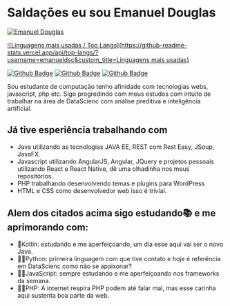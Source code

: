 # Saldações eu sou Emanuel Douglas

[![Emanuel Douglas](https://github-readme-stats.vercel.app/api?username=emanueldsc&show_icons=true&count_private=true)](https://github.com/anuraghazra/github-readme-stats)

[![Linguagens mais usadas / Top Langs](https://github-readme-stats.vercel.app/api/top-langs/?username=emanueldsc&custom_title=Linguagens mais usadas)](https://github.com/anuraghazra/github-readme-stats)

[![Github Badge](https://img.shields.io/badge/-Github-000?style=flat-square&logo=Github&logoColor=white)](https://github.com/emanueldsc)
[![Github Badge](https://img.shields.io/badge/-Linkedin-0a66c2?style=flat-square&logo=linkedin&logoColor=white)](https://www.linkedin.com/in/emanueldouglas/)
[![Github Badge](https://img.shields.io/badge/-email-db4a39?style=flat-square&logo=gmail&logoColor=white)](mailto:emanuel.douglas.sc@gmail.com)


Sou estudante de computação tenho afinidade com tecnologias webs, javascript, php etc. 
Sigo progredindo com meus estudos com intuito de trabalhar na área de DataScienc com análise preditiva e inteligência artificial.

## Já tive esperiência trabalhando com 
 - Java utilizando as tecnologias JAVA EE, REST com Rest Easy, JSoup, JavaFX.
 - Javascript utilizando AngularJS, Angular, JQuery e projetos pessoais utilizando React e React Native, dê uma olhadinha nos meus repositórios.
 - PHP trabalhando desenvolvendo temas e plugins para WordPress
 - HTML e CSS como desenvolvedor web isso é trivial.
 
 ## Alem dos citados acima sigo estudando📚 e me aprimorando com:
  - 👶Kotlin: estudando e me aperfeiçoando, um dia esse aqui vai ser o novo Java.
  - 👨‍🏫Python: primeira linguagem com que tive contato e hoje é referência em DataScienc como não se apaixonar?
  - 👨‍🎨JavaScript: sempre estudando e me aperfeiçoando nos frameworks da semana.
  - 👨‍🦳PHP: A internet respira PHP podem até falar mal, mas esse carinha aqui sustenta boa parte da web.

